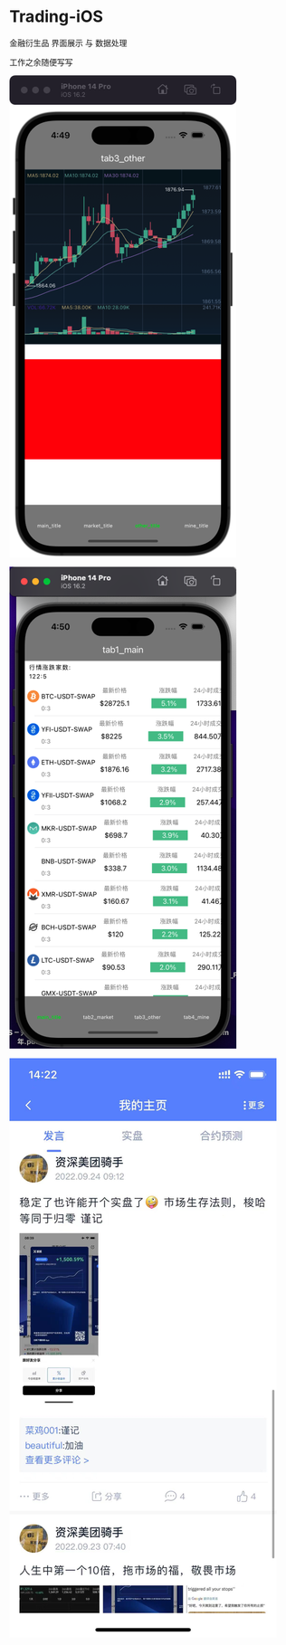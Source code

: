 # Trading-iOS
金融衍生品 界面展示 与 数据处理

 
工作之余随便写写


![aaa](https://github.com/Dombo-Y/Trading-iOS/blob/main/WechatIMG129.png?raw=true)

![bbb](https://github.com/Dombo-Y/Trading-iOS/blob/main/WechatIMG130.png?raw=true)

![ccc](https://github.com/Dombo-Y/Trading-iOS/blob/main/WechatIMG132.jpeg?raw=true)
